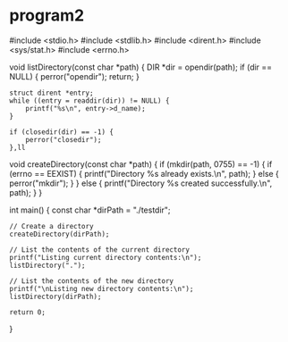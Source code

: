 # program2

 #include <stdio.h>
#include <stdlib.h>
#include <dirent.h>
#include <sys/stat.h>
#include <errno.h>

void listDirectory(const char *path) {
    DIR *dir = opendir(path);
    if (dir == NULL) {
        perror("opendir");
        return;
    }

    struct dirent *entry;
    while ((entry = readdir(dir)) != NULL) {
        printf("%s\n", entry->d_name);
    }

    if (closedir(dir) == -1) {
        perror("closedir");
    },ll
void createDirectory(const char *path) {
    if (mkdir(path, 0755) == -1) {
        if (errno == EEXIST) {
            printf("Directory %s already exists.\n", path);
        } else {
            perror("mkdir");
        }
    } else {
        printf("Directory %s created successfully.\n", path);
    }
}

int main() {
    const char *dirPath = "./testdir";

    // Create a directory
    createDirectory(dirPath);

    // List the contents of the current directory
    printf("Listing current directory contents:\n");
    listDirectory(".");

    // List the contents of the new directory
    printf("\nListing new directory contents:\n");
    listDirectory(dirPath);

    return 0;
}









